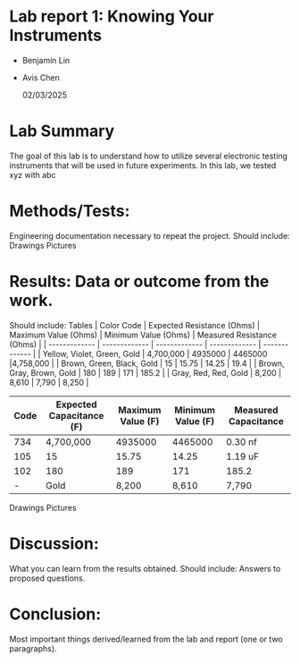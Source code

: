 # Lab report 1: Knowing Your Instruments

* Benjamin Lin
* Avis Chen

  02/03/2025

# Lab Summary
The goal of this lab is to understand how to utilize several electronic testing instruments that will be used in future experiments. In this lab, we tested xyz with abc
# Methods/Tests: 
Engineering documentation necessary to repeat the project. Should include:
Drawings
Pictures
# Results: Data or outcome from the work. 
Should include:
Tables
| Color Code  | Expected Resistance (Ohms) |  Maximum Value (Ohms) |  Minimum Value (Ohms) |   Measured Resistance (Ohms) | 
| ------------- | ------------- | ------------- | ------------- | ------------- |
| Yellow, Violet, Green, Gold  | 4,700,000  | 4935000  | 4465000 |4,758,000  |
| Brown, Green, Black, Gold | 15  | 15.75  | 14.25  | 19.4  |
| Brown, Gray, Brown, Gold  | 180  | 189  | 171  | 185.2  |
| Gray, Red, Red, Gold  | 8,200  | 8,610  | 7,790  | 8,250  |


| Code  | Expected Capacitance (F) |  Maximum Value (F) |  Minimum Value (F) |   Measured Capacitance | 
| ------------- | ------------- | ------------- | ------------- | ------------- |
| 734 | 4,700,000  | 4935000  | 4465000 | 0.30 nf |
| 105 | 15  | 15.75  | 14.25  | 1.19 uF  |
| 102 | 180  | 189  | 171  | 185.2  |
| - | Gold  | 8,200  | 8,610  | 7,790  | 8,250  |

Drawings
Pictures
# Discussion: 
What you can learn from the results obtained. Should include:
Answers to proposed questions.
# Conclusion: 
Most important things derived/learned from the lab and report (one or two paragraphs).
